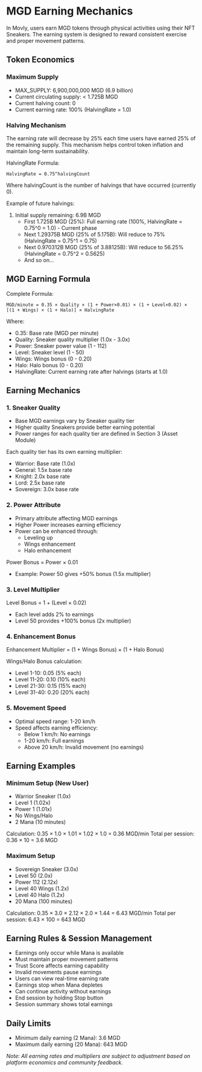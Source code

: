 # MGD Earning Mechanics

In Movly, users earn MGD tokens through physical activities using their NFT Sneakers. The earning system is designed to reward consistent exercise and proper movement patterns.

## Token Economics

### Maximum Supply
- MAX_SUPPLY: 6,900,000,000 MGD (6.9 billion)
- Current circulating supply: < 1.725B MGD
- Current halving count: 0
- Current earning rate: 100% (HalvingRate = 1.0)

### Halving Mechanism
The earning rate will decrease by 25% each time users have earned 25% of the remaining supply. This mechanism helps control token inflation and maintain long-term sustainability.

HalvingRate Formula:
```
HalvingRate = 0.75^halvingCount
```
Where halvingCount is the number of halvings that have occurred (currently 0).

Example of future halvings:
1. Initial supply remaining: 6.9B MGD
   - First 1.725B MGD (25%): Full earning rate (100%, HalvingRate = 0.75^0 = 1.0) - Current phase
   - Next 1.29375B MGD (25% of 5.175B): Will reduce to 75% (HalvingRate = 0.75^1 = 0.75)
   - Next 0.970312B MGD (25% of 3.88125B): Will reduce to 56.25% (HalvingRate = 0.75^2 = 0.5625)
   - And so on...

## MGD Earning Formula

Complete Formula:
```
MGD/minute = 0.35 × Quality × (1 + Power×0.01) × (1 + Level×0.02) × [(1 + Wings) × (1 + Halo)] × HalvingRate
```

Where:
- 0.35: Base rate (MGD per minute)
- Quality: Sneaker quality multiplier (1.0x - 3.0x)
- Power: Sneaker power value (1 - 112)
- Level: Sneaker level (1 - 50)
- Wings: Wings bonus (0 - 0.20)
- Halo: Halo bonus (0 - 0.20)
- HalvingRate: Current earning rate after halvings (starts at 1.0)

## Earning Mechanics

### 1. Sneaker Quality
- Base MGD earnings vary by Sneaker quality tier
- Higher quality Sneakers provide better earning potential
- Power ranges for each quality tier are defined in Section 3 (Asset Module)

Each quality tier has its own earning multiplier:
- Warrior: Base rate (1.0x)
- General: 1.5x base rate
- Knight: 2.0x base rate
- Lord: 2.5x base rate
- Sovereign: 3.0x base rate

### 2. Power Attribute
- Primary attribute affecting MGD earnings
- Higher Power increases earning efficiency
- Power can be enhanced through:
  - Leveling up
  - Wings enhancement
  - Halo enhancement

Power Bonus = Power × 0.01
- Example: Power 50 gives +50% bonus (1.5x multiplier)

### 3. Level Multiplier
Level Bonus = 1 + (Level × 0.02)
- Each level adds 2% to earnings
- Level 50 provides +100% bonus (2x multiplier)

### 4. Enhancement Bonus
Enhancement Multiplier = (1 + Wings Bonus) × (1 + Halo Bonus)

Wings/Halo Bonus calculation:
- Level 1-10: 0.05 (5% each)
- Level 11-20: 0.10 (10% each)
- Level 21-30: 0.15 (15% each)
- Level 31-40: 0.20 (20% each)

### 5. Movement Speed
- Optimal speed range: 1-20 km/h
- Speed affects earning efficiency:
  - Below 1 km/h: No earnings
  - 1-20 km/h: Full earnings
  - Above 20 km/h: Invalid movement (no earnings)

## Earning Examples

### Minimum Setup (New User)
- Warrior Sneaker (1.0x)
- Level 1 (1.02x)
- Power 1 (1.01x)
- No Wings/Halo
- 2 Mana (10 minutes)

Calculation:
0.35 × 1.0 × 1.01 × 1.02 × 1.0 = 0.36 MGD/min
Total per session: 0.36 × 10 = 3.6 MGD

### Maximum Setup
- Sovereign Sneaker (3.0x)
- Level 50 (2.0x)
- Power 112 (2.12x)
- Level 40 Wings (1.2x)
- Level 40 Halo (1.2x)
- 20 Mana (100 minutes)

Calculation:
0.35 × 3.0 × 2.12 × 2.0 × 1.44 = 6.43 MGD/min
Total per session: 6.43 × 100 = 643 MGD

## Earning Rules & Session Management
- Earnings only occur while Mana is available
- Must maintain proper movement patterns
- Trust Score affects earning capability
- Invalid movements pause earnings
- Users can view real-time earning rate
- Earnings stop when Mana depletes
- Can continue activity without earnings
- End session by holding Stop button
- Session summary shows total earnings

## Daily Limits
- Minimum daily earning (2 Mana): 3.6 MGD
- Maximum daily earning (20 Mana): 643 MGD

*Note: All earning rates and multipliers are subject to adjustment based on platform economics and community feedback.*
